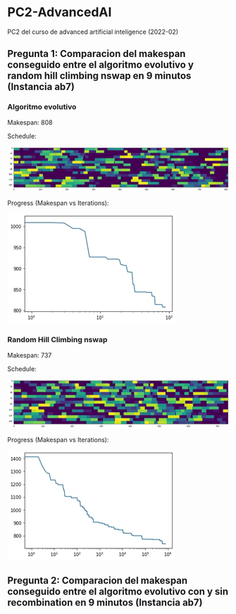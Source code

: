 # PC2-AdvancedAI
PC2 del curso de advanced artificial inteligence (2022-02)

## Pregunta 1: Comparacion del makespan conseguido entre el algoritmo evolutivo y random hill climbing nswap en 9 minutos (Instancia ab7)

### Algoritmo evolutivo

Makespan: 808

Schedule:

![alt text](https://raw.githubusercontent.com/SebsPER/PC2-AdvancedAI/main/pictures/evo.jpg)

Progress (Makespan vs Iterations):

![alt text](https://raw.githubusercontent.com/SebsPER/PC2-AdvancedAI/main/pictures/evoProgress.jpg)

### Random Hill Climbing nswap 

Makespan: 737

Schedule:

![alt text](https://raw.githubusercontent.com/SebsPER/PC2-AdvancedAI/main/pictures/hill.jpg)

Progress (Makespan vs Iterations):

![alt text](https://raw.githubusercontent.com/SebsPER/PC2-AdvancedAI/main/pictures/hillProgress.jpg)

## Pregunta 2: Comparacion del makespan conseguido entre el algoritmo evolutivo con y sin recombination en 9 minutos (Instancia ab7)
